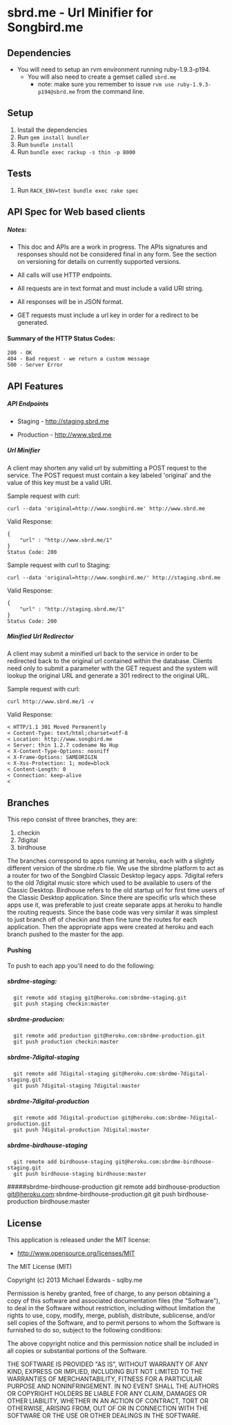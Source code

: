 # sbrd.me - Url Minifier for Songbird.me

## Dependencies
* You will need to setup an rvm environment running ruby-1.9.3-p194.
  * You will also need to create a gemset called `sbrd.me`
    * note: make sure you remember to issue `rvm use ruby-1.9.3-p194@sbrd.me` from the command line.

## Setup
1. Install the dependencies
2. Run `gem install bundler`
3. Run `bundle install`
4. Run `bundle exec rackup -s thin -p 8000`

## Tests
1. Run `RACK_ENV=test bundle exec rake spec`

## API Spec for Web based clients

##### Notes:

- This doc and APIs are a work in progress.  The APIs signatures and responses should not be considered final in any form.
See the section on versioning for details on currently supported versions.

- All calls will use HTTP endpoints.
- All requests are in text format and must include a valid URI string.
- All responses will be in JSON format.
- GET requests must include a url key in order for a redirect to be generated.

#### Summary of the HTTP Status Codes:

    200 - OK
    404 - Bad request - we return a custom message
    500 - Server Error

## API Features

##### API Endpoints

  * Staging - http://staging.sbrd.me

  * Production - http://www.sbrd.me

##### Url Minifier

A client may shorten any valid url by submitting a POST request to the service.  The POST request must contain
a key labeled 'original' and the value of this key must be a valid URI.

 Sample request with curl:

    curl --data 'original=http://www.songbird.me' http://www.sbrd.me

 Valid Response:

    {
        "url" : "http://www.sbrd.me/1"
    }
    Status Code: 200

  Sample request with curl to Staging:

    curl --data 'original=http://www.songbird.me/' http://staging.sbrd.me

  Valid Response:

    {
        "url" : "http://staging.sbrd.me/1"
    }
    Status Code: 200

##### Minified Url Redirector

A client may submit a minified url back to the service in order to be redirected back to the original url contained
within the database.  Clients need only to submit a parameter with the GET request and the system will lookup the
original URL and generate a 301 redirect to the original URL.

  Sample request with curl:

    curl http://www.sbrd.me/1 -v

  Valid Response:

    < HTTP/1.1 301 Moved Permanently
    < Content-Type: text/html;charset=utf-8
    < Location: http://www.songbird.me
    < Server: thin 1.2.7 codename No Hup
    < X-Content-Type-Options: nosniff
    < X-Frame-Options: SAMEORIGIN
    < X-Xss-Protection: 1; mode=block
    < Content-Length: 0
    < Connection: keep-alive
    <

## Branches

This repo consist of three branches, they are:
  1. checkin
  2. 7digital
  3. birdhouse

The branches correspond to apps running at heroku, each with a slightly different version of the sbrdme.rb file.
We use the sbrdme platform to act as a router for two of the Songbird Classic Desktop legacy apps. 7digital refers
to the old 7digital music store which used to be available to users of the Classic Desktop. Birdhouse refers to
the old startup url for first time users of the Classic Desktop application.  Since there are specific urls which
these apps use it, was preferable to just create separate apps at heroku to handle the routing requests. Since the
base code was very similar it was simplest to just branch off of checkin and then fine tune the routes for each
application.  Then the appropriate apps were created at heroku and each branch pushed to the master for the app.

#### Pushing
To push to each app you'll need to do the following:

##### sbrdme-staging:
      git remote add staging git@heroku.com:sbrdme-staging.git
      git push staging checkin:master

##### sbrdme-producion:
      git remote add production git@heroku.com:sbrdme-production.git
      git push production checkin:master

##### sbrdme-7digital-staging
      git remote add 7digital-staging git@heroku.com:sbrdme-7digital-staging.git
      git push 7digital-staging 7digital:master

##### sbrdme-7digital-production
      git remote add 7digital-production git@heroku.com:sbrdme-7digital-production.git
      git push 7digital-production 7digital:master

##### sbrdme-birdhouse-staging
      git remote add birdhouse-staging git@heroku.com:sbrdme-birdhouse-staging.git
      git push birdhouse-staging birdhouse:master

#####sbrdme-birdhouse-production
      git remote add birdhouse-production git@heroku.com:sbrdme-birdhouse-production.git
      git push birdhouse-production birdhouse:master

## License

This application is released under the MIT license:

* http://www.opensource.org/licenses/MIT

The MIT License (MIT)

Copyright (c) 2013 Michael Edwards - sqlby.me

Permission is hereby granted, free of charge, to any person obtaining a copy
of this software and associated documentation files (the "Software"), to deal
in the Software without restriction, including without limitation the rights
to use, copy, modify, merge, publish, distribute, sublicense, and/or sell
copies of the Software, and to permit persons to whom the Software is
furnished to do so, subject to the following conditions:

The above copyright notice and this permission notice shall be included in
all copies or substantial portions of the Software.

THE SOFTWARE IS PROVIDED "AS IS", WITHOUT WARRANTY OF ANY KIND, EXPRESS OR
IMPLIED, INCLUDING BUT NOT LIMITED TO THE WARRANTIES OF MERCHANTABILITY,
FITNESS FOR A PARTICULAR PURPOSE AND NONINFRINGEMENT. IN NO EVENT SHALL THE
AUTHORS OR COPYRIGHT HOLDERS BE LIABLE FOR ANY CLAIM, DAMAGES OR OTHER
LIABILITY, WHETHER IN AN ACTION OF CONTRACT, TORT OR OTHERWISE, ARISING FROM,
OUT OF OR IN CONNECTION WITH THE SOFTWARE OR THE USE OR OTHER DEALINGS IN
THE SOFTWARE.

